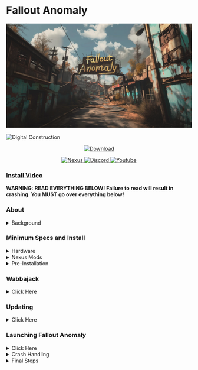 <a name="falloutanomalymaster"></a>

# Fallout Anomaly

![Fallout Anomaly](https://raw.githubusercontent.com/NomadsReach/Fallout-Anomaly/master/images/74075-1708904095-15055222.png)

![Digital Construction](https://www.fg-a.com/under-construction/digital-construction.gif)

<p align="center">
  <a href="https://github.com/NomadsReach/Fallout-Anomaly">
    <img src="https://img.shields.io/badge/DOWNLOAD-Download%20%E2%9C%93-brightgreen" alt="Download">
  </a>
</p>

<p align="center">
  <a href="https://www.nexusmods.com/fallout4/mods/74075">
    <img src="https://img.shields.io/badge/Nexus-Download-brightgreen" alt="Nexus">
  </a>
  <a href="https://discord.gg/MpaKxpkYw3">
    <img src="https://img.shields.io/badge/Discord-Join-blue" alt="Discord">
  </a>
  <a href="https://www.youtube.com/channel/UCowoMPzQU_WfQcNp6bMj1zg">
    <img src="https://img.shields.io/badge/Youtube-Subscribe-red" alt="Youtube">
  </a>
</p>


### [Install Video](https://www.youtube.com/watch?v=z2EXvKHlHRU) 

**WARNING: READ EVERYTHING BELOW! Failure to read will result in crashing. You MUST go over everything below!**

### **About**
<details>
  <summary>Background</summary>

  - The S.T.A.L.K.E.R. series, developed by Ukrainian game studio GSC Game World, is known for its blend of survival horror, open-world exploration, and atmospheric storytelling. Fallout 4, on the other hand, is renowned for its vast open world and role-playing elements, set in a retro-futuristic post-apocalyptic America.
  
  - Recognizing the opportunity to combine both worlds, we created a modlist blending the bleak world of S.T.A.L.K.E.R. with the sandbox of Fallout 4, offering a unique blend of survival, exploration, and storytelling.
  
  *To put it simply, we plan to combine the two.*

  Find the entire mod list here: [Load Order Library](https://loadorderlibrary.com/lists/fallout-anomaly-049)
</details>

### **Minimum Specs and Install**
<details>
  <summary>Hardware</summary>

- CPU: A modern CPU with at least 6 cores and a clock speed of 3GHz.
- RAM: Aim for 16GB, but 32GB is even better.
- Video Card: At least 4GB of memory, ideally 6GB.
- OS: Windows 10/11 (64-bit).
- Free Disk Space: At least 300GB, preferably on an SSD for optimal performance.
</details>

<details>
  <summary>Nexus Mods</summary>

  ---

  - **While not mandatory, Nexus Premium is strongly advised as it streamlines the mod download and installation process, saving you time. By opting for Nexus Premium, you'll enjoy uncapped download speeds and won't have to manually approve each download. This is a restriction from the Nexus website itself and is not a limitation imposed by Fallout Anomaly.**

  ---

  [![Nexus Premium](https://i.imgur.com/YoGR9F6.png)](https://next.nexusmods.com/premium)

  **Click above to be directed to the Nexus website.**
</details>

<details>
  <summary>Pre-Installation</summary>

- [Microsoft Visual C++ x64 and x86](https://github.com/abbodi1406/vcredist/releases/download/v0.78.0/VisualCppRedist_AIO_x86_x64.exe) - **Must be installed! Open the launcher and let it run through all steps.**
- [NET Framework 4.6.2](https://dotnet.microsoft.com/en-us/download/dotnet-framework/thank-you/net462-web-installer) - **Must be installed!**
- [DirectX Redist (June 2010)](https://www.microsoft.com/en-us/download/details.aspx?id=8109) - **Pick your language, download, and install.**
- [Vanilla Game Folder](https://www.youtube.com/watch?v=zwTJ3jImCiQ&t=1s) - **Please see the video below.**
- [PageFile Setup](https://github.com/NomadsReach/Fallout-Anomaly/blob/master/PageFile.md) - **Please click the blue link for instructions. This step is very important.**

**FAILURE TO INSTALL ALL ABOVE WILL RESULT IN CRASHING**

[![Installation Video](https://img.youtube.com/vi/zwTJ3jImCiQ/0.jpg)](https://www.youtube.com/watch?v=zwTJ3jImCiQ)

---

### **Finally, make sure to uninstall the HD texture pack. It is highly flawed, and we have much better options. You will also need to have a ENGLISH version of the game!**

1. Open Steam
2. Navigate to your Library
3. Right-click on Fallout  
4. Select Properties
5. Go to the DLC tab
6. Uncheck "Fallout 4 - High Resolution Texture Pack"

![Fallout Image](https://github.com/NomadsReach/Test32/assets/144523850/253e48f8-e921-4ead-a813-bc295ca68145)
</details>

### **Wabbajack**
<details>
  <summary>Click Here</summary>
    
**Wabbajack Installation Guide for Fallout Anomaly**

---

To begin, ensure that Wabbajack is installed on your system. It's crucial to install it in a location separate from your typical profile folder to avoid errors. You can download Wabbajack from the following link: [Wabbajack](https://www.wabbajack.org/). For example, you might choose to install it in C:\Wabbajack Install\Wabbajack. Do not install directly at the root of your O.S. drive.

Once Wabbajack is successfully installed, create a new folder dedicated to Fallout Anomaly. For instance, you can create a folder at C:\Mod List Installs\Fallout Anomaly.

The next step involves downloading the mod list. You have two options to accomplish this:

1. **Direct Download:** Visit our Nexus page to download the mod list directly.

2. **Wabbajack GUI:** Alternatively, within the Wabbajack GUI, select Fallout 4, navigate to the "Unofficial" section, and then locate Fallout Anomaly. Click on the play button to initiate the download.

3. After completing either of the above steps, locate the Fallout Anomaly folder you created earlier. This folder will serve as the "Modlist installation location.

4. Click the "Go" button within Wabbajack to begin the download and installation process. Wabbajack will now proceed to install Fallout Anomaly according to the specified mod list.
   
---

**Problems with Wabbajack**

---

There are various scenarios where Wabbajack may encounter errors. Here are some common issues and their solutions:

- **Could not download MOD:** If certain mods fail to download, You can manually download them from their source and place the archived folder in the downloads folder of where your Wabbjack is downloading to. 

- **Mod is not a whitelisted download:** This error can occur when the modlist is updated or the mod link no longer works. Check for updates and wait for a new release if necessary. 

- **Wabbajack could not find my game folder:** Wabbajack will not work with a pirated version of the game. Ensure you own the game on Steam and follow the pre-installation steps accordingly.
</details>

### **Updating**
<details>
  <summary>Click Here</summary>

The Fallout Anomaly team will notify you in advance of any upcoming updates via Discord and Nexus. **Always remember to backup your saves or start a new game after updating.**

During the update process, Wabbajack will delete all files that are not part of the Modlist from the previous update. **This includes any additional mods you have installed on your own. Your saves will be preserved unless there is a specific reason provided to start a new save, which we will communicate to you. The decision to update is entirely up to you and is not mandatory.**

The changelog for each update can be located [here](https://github.com/NomadsReach/Fallout-Anomaly/blob/master/CHANGELOG.md).

Updating is similar to installing. Simply ensure to select the same path and check the "overwrite existing Modlist" button.
</details>

### **Launching Fallout Anomaly**
<details>
<summary>Click Here</summary>

Upon launching Mod Organizer 2 (MO2), you might initially find the interface complex. However, the process has been simplified for ease. In the interface's top right corner, look for the option labeled F4SE and click it to launch the game.

#### **F4SE (Launch Fallout Anomaly) (Fallout 4 Script Extender)**
F4SE is crucial for the functioning of most Fallout mods and is used specifically to launch Fallout Anomaly. - F4SE will be named "Launch Fallout Anomaly" in the mod launcher.

![F4SE](https://github.com/NomadsReach/Fallout-Anomaly/assets/144523850/9e575f2d-2cc1-4f64-a671-9bbe586d3e4e)

#### **ENB Support**
For ENB support and instructions, please visit [HERE](https://github.com/NomadsReach/Fallout-Anomaly/edit/master/Optional.md).

</details>
<details>
<summary>Crash Handling</summary>

If the game crashes while you're playing, a log will pop up providing details about the crash. Please save this log to a location where you can easily upload it to the GitHub bug report section [here](https://github.com/NomadsReach/Fallout-Anomaly/issues/new/choose). Additionally, include your most recent save file for further analysis. If you are more familar with the crash tool you can also run it to generate the log yourself.

</details>
<details>
  <summary>Final Steps</summary>

   See [HERE](https://github.com/NomadsReach/Fallout-Anomaly/blob/master/Optional.md) for our optional mods and 21:9 32:9 support. Also includes ENB support.

  See [HERE](https://github.com/NomadsReach/Fallout-Anomaly/blob/master/Performance.md) for extra performance options. (PENDING IMPLEMENTATION 02/2024) 🚧🚧🚧

   See [HERE](https://github.com/NomadsReach/Fallout-Anomaly/blob/master/Known%20Issue.md) for known issues. (PENDING IMPLEMENTATION 02/2024) 🚧🚧🚧

  See [HERE](https://github.com/NomadsReach/Fallout-Anomaly/blob/master/Issue%20Tracker.md) to make a bug report.

   See [HERE](https://github.com/NomadsReach/Fallout-Anomaly/issues/new/choose) to make a mod/feature request.
    
   * Once you're in the game, please navigate through the menus by selecting "Yes" or "No." Allow a few minutes for all scripts to load after this process.
    
  * Once you've completed the above steps, please follow these instructions:
    
       * **Step 1:** Press ESC and access the MCM Settings Manager.
      ![Click here to view Step 1](https://github.com/NomadsReach/Fallout-Anomaly/assets/144523850/eb6ebe41-ab0c-426c-969c-8b89ac1c0fbc)
    
      * **Step 2:** Click on "Apply" on the settings slot called "Fallout Anomaly Settings Manager" Save your game and reload from the save you just created.
    
      ![Step2](https://github.com/NomadsReach/Fallout-Anomaly/blob/master/images/306024184-fe31279d-599b-4e5c-9afe-e78036dc8b90.png)
    
       * **Step 3:** Save your game and then reload it.
    
       * **Step 4:** If your HUD doesn't update, reopen the MCM menu, navigate to FallUI HUD, and apply the S.T.A.L.K.E.R. HUD. Save your settings, reload the game, and enjoy the changes.
        ![Click here to view Step 4](https://github.com/NomadsReach/Fallout-Anomaly/assets/144523850/a55eb271-2113-4349-82be-926aafad343c)
</details>
